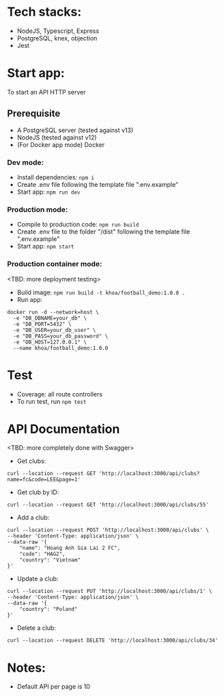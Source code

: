 # Tech stacks:
- NodeJS, Typescript, Express
- PostgreSQL, knex, objection
- Jest

# Start app:
To start an API HTTP server
## Prerequisite
- A PostgreSQL server (tested against v13)
- NodeJS (tested against v12)
- (For Docker app mode) Docker
### Dev mode:
- Install dependencies: `npm i`
- Create .env file following the template file ".env.example"
- Start app: `npm run dev`
### Production mode:
- Compile to production code: `npm run build`
- Create .env file to the folder "<project>/dist" following the template file ".env.example"
- Start app: `npm start`
### Production container mode:
<TBD: more deployment testing>
- Build image: `npm run build -t khoa/football_demo:1.0.0 .`
- Run app:
```
docker run -d --network=host \
  -e "DB_DBNAME=your_db" \
  -e "DB_PORT=5432" \
  -e "DB_USER=your_db_user" \
  -e "DB_PASS=your_db_password" \
  -e "DB_HOST=127.0.0.1" \
  --name khoa/football_demo:1.0.0
```

# Test
- Coverage: all route controllers
- To run test, run `npm test`

# API Documentation
<TBD: more completely done with Swagger>
- Get clubs:
```
curl --location --request GET 'http://localhost:3000/api/clubs?name=fc&code=LEE&page=1'
```
- Get club by ID: 
```
curl --location --request GET 'http://localhost:3000/api/clubs/55'
```
- Add a club: 
```
curl --location --request POST 'http://localhost:3000/api/clubs' \
--header 'Content-Type: application/json' \
--data-raw '{
    "name": "Hoang Anh Gia Lai 2 FC",
    "code": "HAG2",
    "country": "Vietnam"
}'
```
- Update a club:
```
curl --location --request PUT 'http://localhost:3000/api/clubs/1' \
--header 'Content-Type: application/json' \
--data-raw '{
    "country": "Poland"
}'
```
- Delete a club:
```
curl --location --request DELETE 'http://localhost:3000/api/clubs/34'
```

# Notes:
- Default API per page is 10

